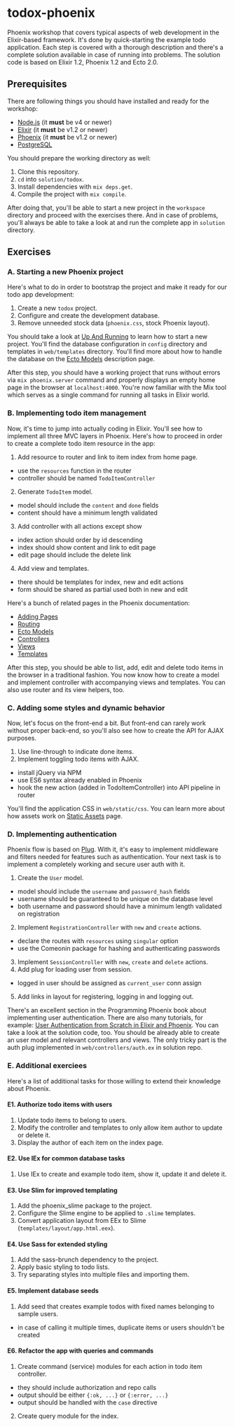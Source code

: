 # todox-phoenix

Phoenix workshop that covers typical aspects of web development in the Elixir-based framework. It's done by quick-starting the example todo application. Each step is covered with a thorough description and there's a complete solution available in case of running into problems. The solution code is based on Elixir 1.2, Phoenix 1.2 and Ecto 2.0.

## Prerequisites

There are following things you should have installed and ready for the workshop:

- [Node.js](https://nodejs.org/en/download/package-manager/) (it **must** be v4 or newer)
- [Elixir](http://elixir-lang.org/install.html) (it **must** be v1.2 or newer)
- [Phoenix](http://www.phoenixframework.org/docs/installation#section-phoenix) (it **must** be v1.2 or newer)
- [PostgreSQL](https://wiki.postgresql.org/wiki/Detailed_installation_guides)

You should prepare the working directory as well:

1. Clone this repository.
2. `cd` into `solution/todox`.
3. Install dependencies with `mix deps.get`.
4. Compile the project with `mix compile`.

After doing that, you'll be able to start a new project in the `workspace` directory and proceed with the exercises there. And in case of problems, you'll always be able to take a look at and run the complete app in `solution` directory.

## Exercises

### A. Starting a new Phoenix project

Here's what to do in order to bootstrap the project and make it ready for our todo app development:

1. Create a new `todox` project.
2. Configure and create the development database.
3. Remove unneeded stock data (`phoenix.css`, stock Phoenix layout).

You should take a look at [Up And Running](http://www.phoenixframework.org/docs/up-and-running) to learn how to start a new project. You'll find the database configuration in `config` directory and templates in `web/templates` directory. You'll find more about how to handle the database on the [Ecto Models](http://www.phoenixframework.org/docs/ecto-models) description page.

After this step, you should have a working project that runs without errors via `mix phoenix.server` command and properly displays an empty home page in the browser at `localhost:4000`. You're now familiar with the Mix tool which serves as a single command for running all tasks in Elixir world.

### B. Implementing todo item management

Now, it's time to jump into actually coding in Elixir. You'll see how to implement all three MVC layers in Phoenix. Here's how to proceed in order to create a complete todo item resource in the app:

1. Add resource to router and link to item index from home page.
  - use the `resources` function in the router
  - controller should be named `TodoItemController`
2. Generate `TodoItem` model.
 - model should include the `content` and `done` fields
 - content should have a minimum length validated
3. Add controller with all actions except show
  - index action should order by id descending
  - index should show content and link to edit page
  - edit page should include the delete link
4. Add view and templates.
  - there should be templates for index, new and edit actions
  - form should be shared as partial used both in new and edit

Here's a bunch of related pages in the Phoenix documentation:

- [Adding Pages](http://www.phoenixframework.org/docs/adding-pages)
- [Routing](http://www.phoenixframework.org/docs/routing)
- [Ecto Models](http://www.phoenixframework.org/docs/ecto-models)
- [Controllers](http://www.phoenixframework.org/docs/controllers)
- [Views](http://www.phoenixframework.org/docs/views)
- [Templates](http://www.phoenixframework.org/docs/templates)

After this step, you should be able to list, add, edit and delete todo items in the browser in a traditional fashion. You now know how to create a model and implement controller with accompanying views and templates. You can also use router and its view helpers, too.

### C. Adding some styles and dynamic behavior

Now, let's focus on the front-end a bit. But front-end can rarely work without proper back-end, so you'll also see how to create the API for AJAX purposes.

1. Use line-through to indicate done items.
2. Implement toggling todo items with AJAX.
  - install jQuery via NPM
  - use ES6 syntax already enabled in Phoenix
  - hook the new action (added in TodoItemController) into API pipeline in router

You'll find the application CSS in `web/static/css`. You can learn more about how assets work on [Static Assets](http://www.phoenixframework.org/docs/static-assets) page.

### D. Implementing authentication

Phoenix flow is based on [Plug](http://www.phoenixframework.org/docs/understanding-plug). With it, it's easy to implement middleware and filters needed for features such as authentication. Your next task is to implement a completely working and secure user auth with it.

1. Create the `User` model.
  - model should include the `username` and `password_hash` fields
  - username should be guaranteed to be unique on the database level
  - both username and password should have a minimum length validated on registration
2. Implement `RegistrationController` with `new` and `create` actions.
  - declare the routes with `resources` using `singular` option
  - use the Comeonin package for hashing and authenticating passwords
3. Implement `SessionController` with `new`, `create` and `delete` actions.
4. Add plug for loading user from session.
  - logged in user should be assigned as `current_user` conn assign
5. Add links in layout for registering, logging in and logging out.

There's an excellent section in the Programming Phoenix book about implementing user authentication. There are also many tutorials, for example: [User Authentication from Scratch in Elixir and Phoenix](http://nithinbekal.com/posts/phoenix-authentication/). You can take a look at the solution code, too. You should be already able to create an user model and relevant controllers and views. The only tricky part is the auth plug implemented in `web/controllers/auth.ex` in solution repo.

### E. Additional exerciees

Here's a list of additional tasks for those willing to extend their knowledge about Phoenix.

#### E1. Authorize todo items with users

1. Update todo items to belong to users.
2. Modify the controller and templates to only allow item author to update or delete it.
3. Display the author of each item on the index page.

#### E2. Use IEx for common database tasks

1. Use IEx to create and example todo item, show it, update it and delete it.

#### E3. Use Slim for improved templating

1. Add the phoenix_slime package to the project.
2. Configure the Slime engine to be applied to `.slime` templates.
3. Convert application layout from EEx to Slime (`templates/layout/app.html.eex`).

#### E4. Use Sass for extended styling

1. Add the sass-brunch dependency to the project.
2. Apply basic styling to todo lists.
3. Try separating styles into multiple files and importing them.

#### E5. Implement database seeds

1. Add seed that creates example todos with fixed names belonging to sample users.
 - in case of calling it multiple times, duplicate items or users shouldn't be created

#### E6. Refactor the app with queries and commands

1. Create command (service) modules for each action in todo item controller.
  - they should include authorization and repo calls
  - output should be either `{:ok, ...}` or `{:error, ...}`
  - output should be handled with the `case` directive
2. Create query module for the index.
